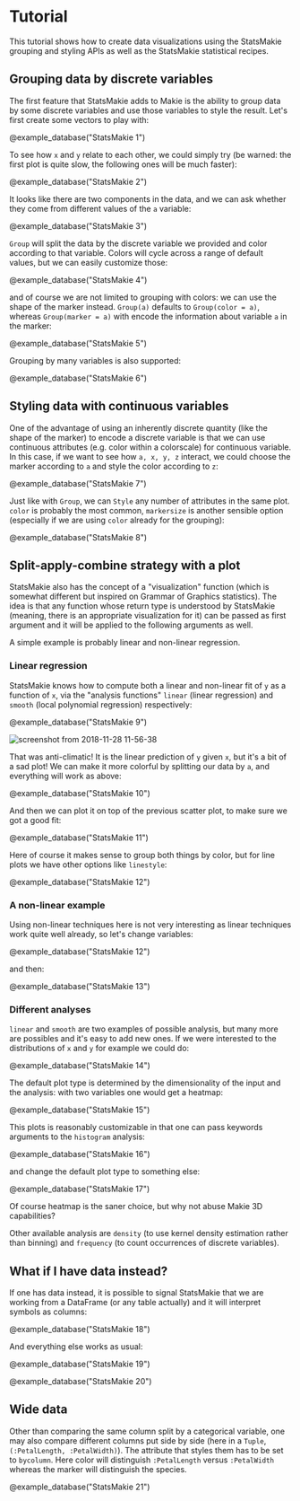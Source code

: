# Tutorial

This tutorial shows how to create data visualizations using the StatsMakie grouping and styling APIs as well as the StatsMakie statistical recipes.

## Grouping data by discrete variables

The first feature that StatsMakie adds to Makie is the ability to group data by some discrete variables and use those variables to style the result. Let's first create some vectors to play with:

@example_database("StatsMakie 1")

To see how `x` and `y` relate to each other, we could simply try (be warned: the first plot is quite slow, the following ones will be much faster):

@example_database("StatsMakie 2")


It looks like there are two components in the data, and we can ask whether they come from different values of the `a` variable:

@example_database("StatsMakie 3")

`Group` will split the data by the discrete variable we provided and color according to that variable. Colors will cycle across a range of default values, but we can easily customize those:

@example_database("StatsMakie 4")


and of course we are not limited to grouping with colors: we can use the shape of the marker instead. `Group(a)` defaults to `Group(color = a)`, whereas `Group(marker = a)` with encode the information about variable `a` in the marker:

@example_database("StatsMakie 5")

Grouping by many variables is also supported:

@example_database("StatsMakie 6")


## Styling data with continuous variables

One of the advantage of using an inherently discrete quantity (like the shape of the marker) to encode a discrete variable is that we can use continuous attributes (e.g. color within a colorscale) for continuous variable. In this case, if we want to see how `a, x, y, z` interact, we could choose the marker according to `a` and style the color according to `z`:

@example_database("StatsMakie 7")


Just like with `Group`, we can `Style` any number of attributes in the same plot. `color` is probably the most common, `markersize` is another sensible option (especially if we are using `color` already for the grouping):

@example_database("StatsMakie 8")

## Split-apply-combine strategy with a plot

StatsMakie also has the concept of a "visualization" function (which is somewhat different but inspired on Grammar of Graphics statistics). The idea is that any function whose return type is understood by StatsMakie (meaning, there is an appropriate visualization for it) can be passed as first argument and it will be applied to the following arguments as well.

A simple example is probably linear and non-linear regression.

### Linear regression

StatsMakie knows how to compute both a linear and non-linear fit of `y` as a function of `x`, via the "analysis functions" `linear` (linear regression) and `smooth` (local polynomial regression) respectively:

@example_database("StatsMakie 9")

![screenshot from 2018-11-28 11-56-38](https://user-images.githubusercontent.com/6333339/49150406-b3fe3400-f304-11e8-84a0-8b402b66880c.png)

That was anti-climatic! It is the linear prediction of `y` given `x`, but it's a bit of a sad plot! We can make it more colorful by splitting our data by `a`, and everything will work as above:

@example_database("StatsMakie 10")

And then we can plot it on top of the previous scatter plot, to make sure we got a good fit:

@example_database("StatsMakie 11")

Here of course it makes sense to group both things by color, but for line plots we have other options like `linestyle`:

@example_database("StatsMakie 12")

### A non-linear example

Using non-linear techniques here is not very interesting as linear techniques work quite well already, so let's change variables:

@example_database("StatsMakie 12")

and then:

@example_database("StatsMakie 13")

### Different analyses

`linear` and `smooth` are two examples of possible analysis, but many more are possibles and it's easy to add new ones. If we were interested to the distributions of `x` and `y` for example we could do:

@example_database("StatsMakie 14")


The default plot type is determined by the dimensionality of the input and the analysis: with two variables one would get a heatmap:

@example_database("StatsMakie 15")

This plots is reasonably customizable in that one can pass keywords arguments to the `histogram` analysis:

@example_database("StatsMakie 16")


and change the default plot type to something else:

@example_database("StatsMakie 17")


Of course heatmap is the saner choice, but why not abuse Makie 3D capabilities?

Other available analysis are `density` (to use kernel density estimation rather than binning) and `frequency` (to count occurrences of discrete variables).

## What if I have data instead?

If one has data instead, it is possible to signal StatsMakie that we are working from a DataFrame (or any table actually) and it will interpret symbols as columns:

@example_database("StatsMakie 18")


And everything else works as usual:


@example_database("StatsMakie 19")

@example_database("StatsMakie 20")

## Wide data

Other than comparing the same column split by a categorical variable, one may also compare different columns put side by side (here in a `Tuple`, `(:PetalLength, :PetalWidth)`). The attribute that styles them has to be set to `bycolumn`. Here color will distinguish `:PetalLength` versus `:PetalWidth` whereas the marker will distinguish the species.

@example_database("StatsMakie 21")
